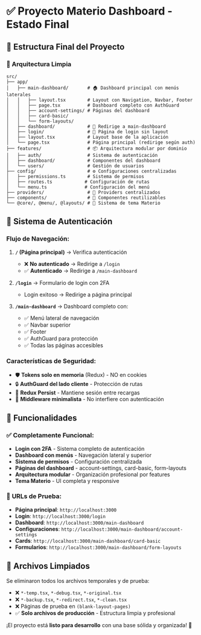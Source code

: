 # ✅ Proyecto Materio Dashboard - Estado Final

## 🎯 **Estructura Final del Proyecto**

### **📁 Arquitectura Limpia**

```
src/
├── app/
│   ├── main-dashboard/       # 🏠 Dashboard principal con menús laterales
│   │   ├── layout.tsx        # Layout con Navigation, Navbar, Footer
│   │   ├── page.tsx          # Dashboard completo con AuthGuard
│   │   ├── account-settings/ # Páginas del dashboard
│   │   ├── card-basic/
│   │   └── form-layouts/
│   ├── dashboard/            # 🔄 Redirige a main-dashboard
│   ├── login/                # 🔐 Página de login sin layout
│   ├── layout.tsx            # Layout base de la aplicación
│   └── page.tsx              # Página principal (redirige según auth)
├── features/                 # 📦 Arquitectura modular por dominio
│   ├── auth/                 # Sistema de autenticación
│   ├── dashboard/            # Componentes del dashboard
│   └── users/                # Gestión de usuarios
├── config/                   # ⚙️ Configuraciones centralizadas
│   ├── permissions.ts        # Sistema de permisos
│   ├── routes.ts            # Configuración de rutas
│   └── menu.ts              # Configuración del menú
├── providers/                # 🎯 Providers centralizados
├── components/               # 🧩 Componentes reutilizables
└── @core/, @menu/, @layouts/ # 🎨 Sistema de tema Materio
```

## 🔐 **Sistema de Autenticación**

### **Flujo de Navegación:**

1. **`/` (Página principal)** → Verifica autenticación
   - ❌ **No autenticado** → Redirige a `/login`
   - ✅ **Autenticado** → Redirige a `/main-dashboard`

2. **`/login`** → Formulario de login con 2FA
   - Login exitoso → Redirige a página principal

3. **`/main-dashboard`** → Dashboard completo con:
   - ✅ Menú lateral de navegación
   - ✅ Navbar superior
   - ✅ Footer
   - ✅ AuthGuard para protección
   - ✅ Todas las páginas accesibles

### **Características de Seguridad:**

- 🛡️ **Tokens solo en memoria** (Redux) - NO en cookies
- 🔒 **AuthGuard del lado cliente** - Protección de rutas
- 🔄 **Redux Persist** - Mantiene sesión entre recargas
- 🚀 **Middleware minimalista** - No interfiere con autenticación

## 🎨 **Funcionalidades**

### ✅ **Completamente Funcional:**

- **Login con 2FA** - Sistema completo de autenticación
- **Dashboard con menús** - Navegación lateral y superior
- **Sistema de permisos** - Configuración centralizada
- **Páginas del dashboard** - account-settings, card-basic, form-layouts
- **Arquitectura modular** - Organización profesional por features
- **Tema Materio** - UI completa y responsive

### 🧪 **URLs de Prueba:**

- **Página principal**: `http://localhost:3000`
- **Login**: `http://localhost:3000/login`
- **Dashboard**: `http://localhost:3000/main-dashboard`
- **Configuraciones**: `http://localhost:3000/main-dashboard/account-settings`
- **Cards**: `http://localhost:3000/main-dashboard/card-basic`
- **Formularios**: `http://localhost:3000/main-dashboard/form-layouts`

## 📝 **Archivos Limpiados**

Se eliminaron todos los archivos temporales y de prueba:

- ❌ `*-temp.tsx`, `*-debug.tsx`, `*-original.tsx`
- ❌ `*-backup.tsx`, `*-redirect.tsx`, `*-clean.tsx`
- ❌ Páginas de prueba en `(blank-layout-pages)`
- ✅ **Solo archivos de producción** - Estructura limpia y profesional

¡El proyecto está **listo para desarrollo** con una base sólida y organizada! 🚀
